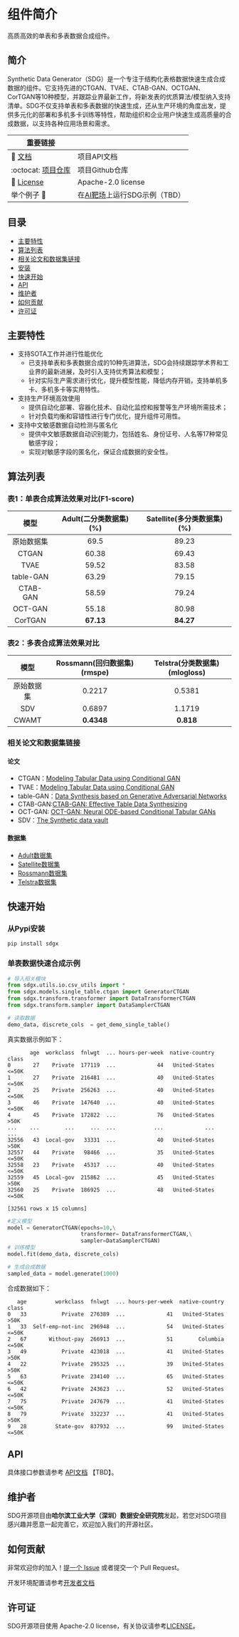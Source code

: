 # 组件简介

高质高效的单表和多表数据合成组件。

## 简介

Synthetic Data Generator（SDG）是一个专注于结构化表格数据快速生成合成数据的组件。它支持先进的CTGAN、TVAE、CTAB-GAN、OCTGAN、CorTGAN等10种模型，并跟踪业界最新工作，将新发表的优质算法/模型纳入支持清单。SDG不仅支持单表和多表数据的快速生成，还从生产环境的角度出发，提供多元化的部署和多机多卡训练等特性，帮助组织和企业用户快速生成高质量的合成数据，以支持各种应用场景和需求。

| 重要链接                                                                                                                                                                                                   |                                                       |
| ---------------------------------------------------------------------------------------------------------------------------------------------------------------------------------------------------------- | ----------------------------------------------------- |
| 📖  [文档](https://sgd.github.io/)                                                                                                                                                                            | 项目API文档                                           |
| :octocat:  [项目仓库](https://github.com/hitsz-ids/synthetic-data-generator) | 项目Github仓库                                        |
| 📜 [License](https://github.com/hitsz-ids/synthetic-data-generator/blob/main/LICENSE)                                                                                                                         | Apache-2.0 license                                    |
| 举个例子 🌰                                                                                                                                                                                                | 在[AI靶场](https://datai.pcl.ac.cn/)上运行SDG示例（TBD） |

## 目录

- [主要特性](#主要特性)
- [算法列表](#算法列表)
- [相关论文和数据集链接](#相关论文和数据集链接)
- [安装](#安装)
- [快速开始](#快速开始)
- [API](#API)
- [维护者](#维护者)
- [如何贡献](#如何贡献)
- [许可证](#许可证)

## 主要特性

+ 支持SOTA工作并进行性能优化
  + 已支持单表和多表数据合成的10种先进算法，SDG会持续跟踪学术界和工业界的最新进展，及时引入支持优秀算法和模型；
  + 针对实际生产需求进行优化，提升模型性能，降低内存开销，支持单机多卡、多机多卡等实用特性。
+ 支持生产环境高效使用
  + 提供自动化部署、容器化技术、自动化监控和报警等生产环境所需技术；
  + 针对负载均衡和容错性进行专门优化，提升组件可用性。
+ 支持中文敏感数据自动检测与匿名化
  + 提供中文敏感数据自动识别能力，包括姓名、身份证号、人名等17种常见敏感字段；
  + 实现对敏感字段的匿名化，保证合成数据的安全性。

## 算法列表

### 表1：单表合成算法效果对比(F1-score)

|    模型    | Adult(二分类数据集)(%) | Satellite(多分类数据集)(%) |
| :--------: | :--------------------: | :------------------------: |
| 原始数据集 |          69.5          |           89.23           |
|   CTGAN   |         60.38         |           69.43           |
|    TVAE    |         59.52         |           83.58           |
| table-GAN |         63.29         |           79.15           |
|  CTAB-GAN  |         58.59         |           79.24           |
|  OCT-GAN  |         55.18         |           80.98           |
|  CorTGAN  |    **67.13**    |      **84.27**      |

### 表2：多表合成算法效果对比

|    模型    | Rossmann(回归数据集)(rmspe) | Telstra(分类数据集)(mlogloss) |
| :--------: | :-------------------------: | :---------------------------: |
| 原始数据集 |           0.2217           |            0.5381            |
|    SDV    |           0.6897           |            1.1719            |
|   CWAMT   |      **0.4348**      |        **0.818**        |

### 相关论文和数据集链接

#### 论文

- CTGAN：[Modeling Tabular Data using Conditional GAN](https://proceedings.neurips.cc/paper/2019/hash/254ed7d2de3b23ab10936522dd547b78-Abstract.html)
- TVAE：[Modeling Tabular Data using Conditional GAN](https://proceedings.neurips.cc/paper/2019/hash/254ed7d2de3b23ab10936522dd547b78-Abstract.html)
- table-GAN：[Data Synthesis based on Generative Adversarial Networks](https://arxiv.org/pdf/1806.03384.pdf)
- CTAB-GAN:[CTAB-GAN: Effective Table Data Synthesizing](https://proceedings.mlr.press/v157/zhao21a/zhao21a.pdf)
- OCT-GAN: [OCT-GAN: Neural ODE-based Conditional Tabular GANs](https://arxiv.org/pdf/2105.14969.pdf)
- SDV：[The Synthetic data vault](https://sci-hub.se/10.1109/DSAA.2016.49 "多表合成")

#### 数据集

- [Adult数据集](http://archive.ics.uci.edu/ml/datasets/adult)
- [Satellite数据集](http://archive.ics.uci.edu/dataset/146/statlog+landsat+satellite)
- [Rossmann数据集](https://www.kaggle.com/competitions/rossmann-store-sales/data)
- [Telstra数据集](https://www.kaggle.com/competitions/telstra-recruiting-network/data)

## 快速开始

### 从Pypi安装

```bash
pip install sdgx
```

### 单表数据快速合成示例

```python
# 导入相关模块
from sdgx.utils.io.csv_utils import *
from sdgx.models.single_table.ctgan import GeneratorCTGAN
from sdgx.transform.transformer import DataTransformerCTGAN
from sdgx.transform.sampler import DataSamplerCTGAN

# 读取数据
demo_data, discrete_cols  = get_demo_single_table()
```

真实数据示例如下：

```
       age  workclass  fnlwgt  ... hours-per-week  native-country  class
0       27    Private  177119  ...             44   United-States  <=50K
1       27    Private  216481  ...             40   United-States  <=50K
2       25    Private  256263  ...             40   United-States  <=50K
3       46    Private  147640  ...             40   United-States  <=50K
4       45    Private  172822  ...             76   United-States   >50K
...    ...        ...     ...  ...            ...             ...    ...
32556   43  Local-gov   33331  ...             40   United-States   >50K
32557   44    Private   98466  ...             35   United-States  <=50K
32558   23    Private   45317  ...             40   United-States  <=50K
32559   45  Local-gov  215862  ...             45   United-States   >50K
32560   25    Private  186925  ...             48   United-States  <=50K

[32561 rows x 15 columns]

```

```python
#定义模型
model = GeneratorCTGAN(epochs=10,\
                       transformer= DataTransformerCTGAN,\
                       sampler=DataSamplerCTGAN)
# 训练模型
model.fit(demo_data, discrete_cols)

# 生成合成数据
sampled_data = model.generate(1000)
```

合成数据如下：

```
   age         workclass  fnlwgt  ... hours-per-week  native-country  class
0   33           Private  276389  ...             41   United-States   >50K
1   33  Self-emp-not-inc  296948  ...             54   United-States  <=50K
2   67       Without-pay  266913  ...             51        Columbia  <=50K
3   49           Private  423018  ...             41   United-States   >50K
4   22           Private  295325  ...             39   United-States   >50K
5   63           Private  234140  ...             65   United-States  <=50K
6   42           Private  243623  ...             52   United-States  <=50K
7   75           Private  247679  ...             41   United-States  <=50K
8   79           Private  332237  ...             41   United-States   >50K
9   28         State-gov  837932  ...             99   United-States  <=50K
```

## API

具体接口参数请参考 [API文档](https://SDG.readthedocs.io/en/latest/api/index.html) 【TBD】。

## 维护者

SDG开源项目由**哈尔滨工业大学（深圳）数据安全研究院**发起，若您对SDG项目感兴趣并愿意一起完善它，欢迎加入我们的开源社区。

## 如何贡献

非常欢迎你的加入！[提一个 Issue](https://github.com/hitsz-ids/synthetic-data-generator/issues/new) 或者提交一个 Pull Request。

开发环境配置请参考[开发者文档](./DEVELOP.md)

## 许可证

SDG开源项目使用 Apache-2.0 license，有关协议请参考[LICENSE](https://github.com/hitsz-ids/synthetic-data-generator/blob/main/LICENSE)。

[文档]: https://sgd.github.io/
[项目仓库]: https://github.com/hitsz-ids/synthetic-data-generator
[License]: https://github.com/hitsz-ids/synthetic-data-generator/blob/main/LICENSE
[AI靶场]: https://datai.pcl.ac.cn/
